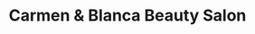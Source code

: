 ---
title: "Carmen & Blanca Beauty Salon"
url: /bronx/carmen-und-blanca-beauty-salon/
shop: Friseur
---